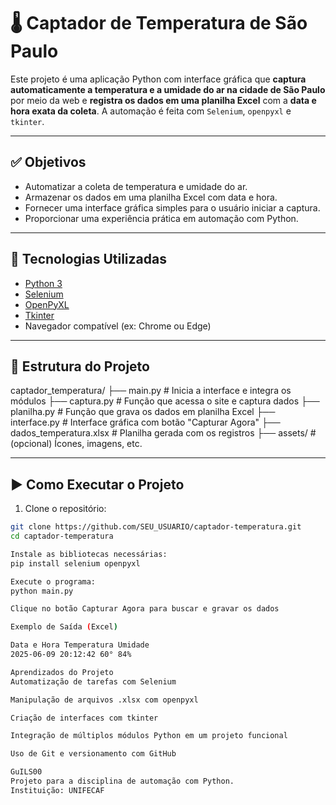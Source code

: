 # 🌡️ Captador de Temperatura de São Paulo

Este projeto é uma aplicação Python com interface gráfica que **captura automaticamente a temperatura e a umidade do ar na cidade de São Paulo** por meio da web e **registra os dados em uma planilha Excel** com a **data e hora exata da coleta**. A automação é feita com `Selenium`, `openpyxl` e `tkinter`.

---

## ✅ Objetivos

- Automatizar a coleta de temperatura e umidade do ar.
- Armazenar os dados em uma planilha Excel com data e hora.
- Fornecer uma interface gráfica simples para o usuário iniciar a captura.
- Proporcionar uma experiência prática em automação com Python.

---

## 🧰 Tecnologias Utilizadas

- [Python 3](https://www.python.org/)
- [Selenium](https://pypi.org/project/selenium/)
- [OpenPyXL](https://pypi.org/project/openpyxl/)
- [Tkinter](https://docs.python.org/3/library/tkinter.html)
- Navegador compatível (ex: Chrome ou Edge)

---

## 📂 Estrutura do Projeto

captador_temperatura/
├── main.py # Inicia a interface e integra os módulos
├── captura.py # Função que acessa o site e captura dados
├── planilha.py # Função que grava os dados em planilha Excel
├── interface.py # Interface gráfica com botão "Capturar Agora"
├── dados_temperatura.xlsx # Planilha gerada com os registros
├── assets/ # (opcional) Ícones, imagens, etc.


---

## ▶️ Como Executar o Projeto

1. Clone o repositório:

```bash
git clone https://github.com/SEU_USUARIO/captador-temperatura.git
cd captador-temperatura

Instale as bibliotecas necessárias:
pip install selenium openpyxl

Execute o programa:
python main.py

Clique no botão Capturar Agora para buscar e gravar os dados

Exemplo de Saída (Excel)

Data e Hora	Temperatura	Umidade
2025-06-09 20:12:42	60°	84%

Aprendizados do Projeto
Automatização de tarefas com Selenium

Manipulação de arquivos .xlsx com openpyxl

Criação de interfaces com tkinter

Integração de múltiplos módulos Python em um projeto funcional

Uso de Git e versionamento com GitHub

GuILS00
Projeto para a disciplina de automação com Python.
Instituição: UNIFECAF